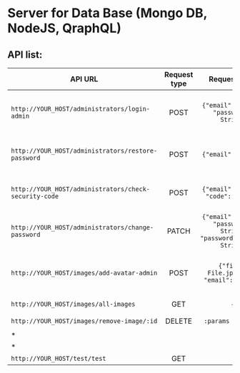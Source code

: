 # Server for Data Base (Mongo DB, NodeJS, QraphQL)

## API list:

API URL  | Request type | Request body | Response Status | Response Body | Response Status | Response Body |
------------- | :-------------: |:-------------: | :-------------: | ------------- | :-------------: | -----------
`http://YOUR_HOST/administrators/login-admin` | POST | `{"email": String, "password": String}` | 200 |`{"token": String, "status": true, "admin": Object}` | 401 | `{"status": false, "msg": String}`
 `http://YOUR_HOST/administrators/restore-password` | POST | `{"email": String}` | 200 | `{"status": true, "msg": String}` | 404 / 409 | `{"status": false, error: "error" "msg": String}`
  `http://YOUR_HOST/administrators/check-security-code` | POST | `{"email": String, "code": String}` | 200 | `{"status": true, "msg": String}` | 403 / 409 | `{"status": false, error: "error" "msg": String}`
  `http://YOUR_HOST/administrators/change-password` | PATCH | `{"email": String, "password": String, "passwordConfirm": String}` | 200 | `{"status": true, "msg": String}` | 403 / 409 | `{"status": false, error: "error" "msg": String}`
  `http://YOUR_HOST/images/add-avatar-admin` | POST | `{"file": File.jpeg/png, "email": String}` | 200 | `{"status": true, "file": Object, "admin": Object}` | 400 / 404 |`{ "status": false, "error": Object/String }`
  `http://YOUR_HOST/images/all-images` | GET | - | 200 | `[Object]` | 400 | `{"error": String}`
  `http://YOUR_HOST/images/remove-image/:id` | DELETE | `:params : String` |200 | `{ msg: String }` | 404 | `{"error": String}`
  * |
  * |
  `http://YOUR_HOST/test/test` | GET



